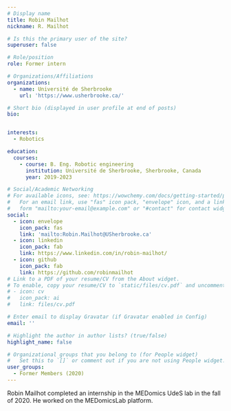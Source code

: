 ```yaml
---
# Display name
title: Robin Mailhot
nickname: R. Mailhot

# Is this the primary user of the site?
superuser: false

# Role/position
role: Former intern

# Organizations/Affiliations
organizations:
  - name: Université de Sherbrooke
    url: 'https://www.usherbrooke.ca/'

# Short bio (displayed in user profile at end of posts)
bio: 


interests:
  - Robotics

education:
  courses:
    - course: B. Eng. Robotic engineering
      institution: Université de Sherbrooke, Sherbrooke, Canada
      year: 2019-2023

# Social/Academic Networking
# For available icons, see: https://wowchemy.com/docs/getting-started/page-builder/#icons
#   For an email link, use "fas" icon pack, "envelope" icon, and a link in the
#   form "mailto:your-email@example.com" or "#contact" for contact widget.
social:
  - icon: envelope
    icon_pack: fas
    link: 'mailto:Robin.Mailhot@USherbrooke.ca'
  - icon: linkedin
    icon_pack: fab
    link: https://www.linkedin.com/in/robin-mailhot/
  - icon: github
    icon_pack: fab
    link: https://github.com/robinmailhot
# Link to a PDF of your resume/CV from the About widget.
# To enable, copy your resume/CV to `static/files/cv.pdf` and uncomment the lines below.
# - icon: cv
#   icon_pack: ai
#   link: files/cv.pdf

# Enter email to display Gravatar (if Gravatar enabled in Config)
email: ''

# Highlight the author in author lists? (true/false)
highlight_name: false

# Organizational groups that you belong to (for People widget)
#   Set this to `[]` or comment out if you are not using People widget.
user_groups:
  - Former Members (2020)
---
```


Robin Mailhot completed an internship in the MEDomics UdeS lab in the fall of 2020. He worked on the MEDomicsLab 
platform.

